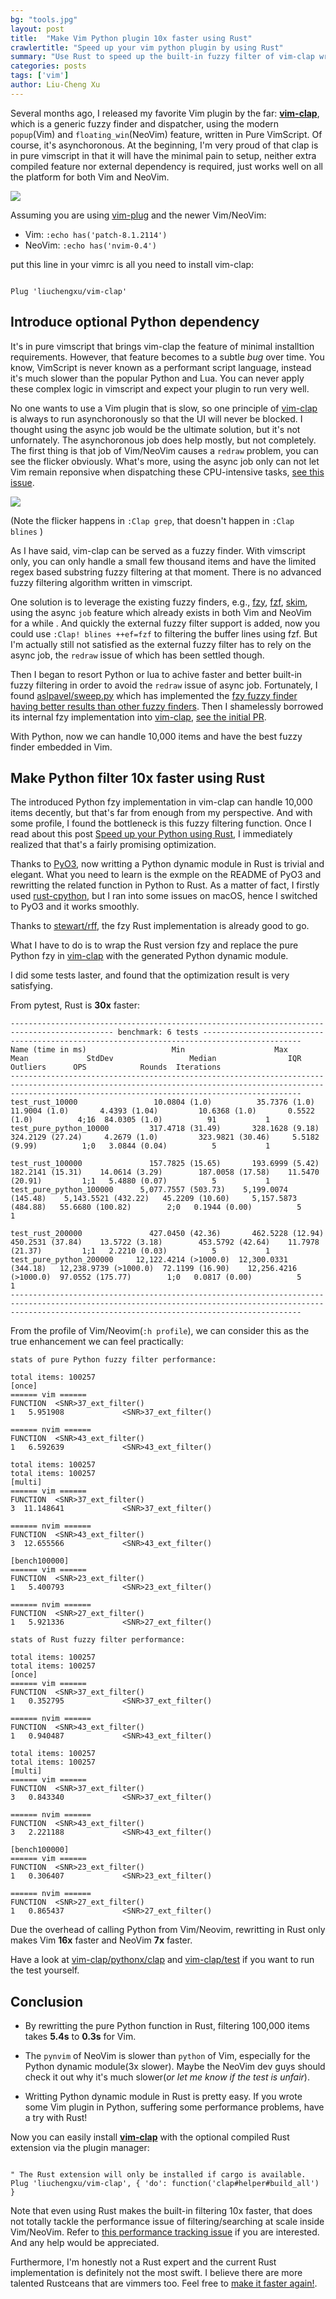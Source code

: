 ```yaml
---
bg: "tools.jpg"
layout: post
title:  "Make Vim Python plugin 10x faster using Rust"
crawlertitle: "Speed up your vim python plugin by using Rust"
summary: "Use Rust to speed up the built-in fuzzy filter of vim-clap written in Python"
categories: posts
tags: ['vim']
author: Liu-Cheng Xu
---
```


Several months ago, I released my favorite Vim plugin by the far: [**vim-clap**](https://github.com/liuchengxu/vim-clap), which is a generic fuzzy finder and dispatcher, using the modern `popup`(Vim) and `floating_win`(NeoVim) feature, written in Pure VimScript. Of course, it's asynchoronous. At the beginning, I'm very proud of that clap is in pure vimscript in that it will have the minimal pain to setup, neither extra compiled feature nor external dependency is required, just works well on all the platform for both Vim and NeoVim.

![](https://user-images.githubusercontent.com/8850248/66710372-7df56180-eda9-11e9-8c41-ffbc462a5340.gif)

Assuming you are using [vim-plug](https://github.com/junegunn/vim-plug) and the newer Vim/NeoVim:

- Vim: `:echo has('patch-8.1.2114')`
- NeoVim: `:echo has('nvim-0.4')`

put this line in your vimrc is all you need to install vim-clap:

```vim

Plug 'liuchengxu/vim-clap'

```

## Introduce optional Python dependency

It's in pure vimscript that brings vim-clap the feature of minimal installtion requirements. However, that feature becomes to a subtle _bug_ over time. You know, VimScript is never known as a performant script language, instead it's much slower than the popular Python and Lua. You can never apply these complex logic in vimscript and expect your plugin to run very well.

No one wants to use a Vim plugin that is slow, so one principle of [vim-clap](https://github.com/liuchengxu/vim-clap) is always to run asynchoronously so that the UI will never be blocked. I thought using the async job would be the ultimate solution, but it's not unfornately. The asynchoronous job does help mostly, but not completely. The first thing is that job of Vim/NeoVim causes a `redraw` problem, you can see the flicker obviously. What's more, using the async job only can not let Vim remain reponsive when dispatching these CPU-intensive tasks, [see this issue](https://github.com/liuchengxu/vim-clap/issues/75).

![](https://user-images.githubusercontent.com/8850248/67620599-3b1c9a80-f83b-11e9-8d8c-72bfae9d9177.gif)

(Note the flicker happens in `:Clap grep`, that doesn't happen in `:Clap blines` )

As I have said, vim-clap can be served as a fuzzy finder. With vimscript only, you can only handle a small few thousand items and have the limited regex based substring fuzzy filtering at that moment. There is no advanced fuzzy filtering algorithm written in vimscript.

One solution is to leverage the existing fuzzy finders, e.g., [fzy](https://github.com/jhawthorn/fzy), [fzf](https://github.com/junegunn/fzf), [skim](https://github.com/lotabout/skim), using the async `job` feature which already exists in both Vim and NeoVim for a while . And quickly the external fuzzy filter support is added, now you could use `:Clap! blines ++ef=fzf` to filtering the buffer lines using fzf. But I'm actually still not satisfied as the external fuzzy filter has to rely on the async job, the `redraw` issue of which has been settled though.

Then I began to resort Python or lua to achive faster and better built-in fuzzy filtering in order to avoid the `redraw` issue of async job. Fortunately, I found [aslpavel/sweep.py](https://github.com/aslpavel/sweep.py/blob/master/sweep.py) which has implemented the [fzy fuzzy finder having better results than other fuzzy finders](https://github.com/jhawthorn/fzy/blob/master/ALGORITHM.md). Then I shamelessly borrowed its internal fzy implementation into [vim-clap](https://github.com/liuchengxu/vim-clap), [see the initial PR]( https://github.com/liuchengxu/vim-clap/pull/92).

With Python, now we can handle 10,000 items and have the best fuzzy finder embedded in Vim.

## Make Python filter 10x faster using Rust

The introduced Python fzy implementation in vim-clap can handle 10,000 items decently, but that's far from enough from my perspective. And with some profile, I found the bottleneck is this fuzzy filtering function. Once I read about this post [Speed up your Python using Rust](https://developers.redhat.com/blog/2017/11/16/speed-python-using-rust/), I immediately realized that that's a fairly promising optimization.

Thanks to [PyO3](https://github.com/PyO3/pyo3), now writting a Python dynamic module in Rust is trivial and elegant. What you need to learn is the exmple on the README of PyO3 and rewritting the related function in Python to Rust. As a matter of fact, I firstly used [rust-cpython](https://github.com/dgrunwald/rust-cpython), but I ran into some issues on macOS, hence I switched to PyO3 and it works smoothly.

Thanks to [stewart/rff](https://github.com/stewart/rff), the fzy Rust implementation is already good to go.

What I have to do is to wrap the Rust version fzy and replace the pure Python fzy in [vim-clap](https://github.com/liuchengxu/vim-clap) with the generated Python dynamic module.

I did some tests laster, and found that the optimization result is very satisfying.

From pytest, Rust is **30x** faster:

```
--------------------------------------------------------------------------------------------- benchmark: 6 tests --------------------------------------------------------------------------------------------
Name (time in ms)                   Min                    Max                   Mean             StdDev                 Median                IQR            Outliers      OPS            Rounds  Iterations
-------------------------------------------------------------------------------------------------------------------------------------------------------------------------------------------------------------
test_rust_10000                 10.0804 (1.0)          35.7376 (1.0)          11.9004 (1.0)       4.4393 (1.04)         10.6368 (1.0)       0.5522 (1.0)          4;16  84.0305 (1.0)          91           1
test_pure_python_10000         317.4718 (31.49)       328.1628 (9.18)        324.2129 (27.24)     4.2679 (1.0)         323.9821 (30.46)     5.5182 (9.99)          1;0   3.0844 (0.04)          5           1

test_rust_100000               157.7825 (15.65)       193.6999 (5.42)        182.2141 (15.31)    14.0614 (3.29)        187.0058 (17.58)    11.5470 (20.91)         1;1   5.4880 (0.07)          5           1
test_pure_python_100000      5,077.7557 (503.73)    5,199.0074 (145.48)    5,143.5521 (432.22)   45.2209 (10.60)     5,157.5873 (484.88)   55.6680 (100.82)        2;0   0.1944 (0.00)          5           1

test_rust_200000               427.0450 (42.36)       462.5228 (12.94)       450.2531 (37.84)    13.5722 (3.18)        453.5792 (42.64)    11.7978 (21.37)         1;1   2.2210 (0.03)          5           1
test_pure_python_200000     12,122.4214 (>1000.0)  12,300.0331 (344.18)   12,238.9739 (>1000.0)  72.1199 (16.90)    12,256.4216 (>1000.0)  97.0552 (175.77)        1;0   0.0817 (0.00)          5           1
-------------------------------------------------------------------------------------------------------------------------------------------------------------------------------------------------------------
```

From the profile of Vim/Neovim(`:h profile`), we can consider this as the true enhancement we can feel practically:

```
stats of pure Python fuzzy filter performance:

total items: 100257
[once]
====== vim ======
FUNCTION  <SNR>37_ext_filter()
1   5.951908             <SNR>37_ext_filter()

====== nvim ======
FUNCTION  <SNR>43_ext_filter()
1   6.592639             <SNR>43_ext_filter()

total items: 100257
total items: 100257
[multi]
====== vim ======
FUNCTION  <SNR>37_ext_filter()
3  11.148641             <SNR>37_ext_filter()

====== nvim ======
FUNCTION  <SNR>43_ext_filter()
3  12.655566             <SNR>43_ext_filter()

[bench100000]
====== vim ======
FUNCTION  <SNR>23_ext_filter()
1   5.400793             <SNR>23_ext_filter()

====== nvim ======
FUNCTION  <SNR>27_ext_filter()
1   5.921336             <SNR>27_ext_filter()
```

```
stats of Rust fuzzy filter performance:

total items: 100257
total items: 100257
[once]
====== vim ======
FUNCTION  <SNR>37_ext_filter()
1   0.352795             <SNR>37_ext_filter()

====== nvim ======
FUNCTION  <SNR>43_ext_filter()
1   0.940487             <SNR>43_ext_filter()

total items: 100257
total items: 100257
[multi]
====== vim ======
FUNCTION  <SNR>37_ext_filter()
3   0.843340             <SNR>37_ext_filter()

====== nvim ======
FUNCTION  <SNR>43_ext_filter()
3   2.221188             <SNR>43_ext_filter()

[bench100000]
====== vim ======
FUNCTION  <SNR>23_ext_filter()
1   0.306407             <SNR>23_ext_filter()

====== nvim ======
FUNCTION  <SNR>27_ext_filter()
1   0.865437             <SNR>27_ext_filter()
```

Due the overhead of calling Python from Vim/Neovim, rewritting in Rust only makes Vim **16x** faster and NeoVim **7x** faster.

Have a look at [vim-clap/pythonx/clap](https://github.com/liuchengxu/vim-clap/tree/master/pythonx/clap) and [vim-clap/test](https://github.com/liuchengxu/vim-clap/tree/master/test) if you want to run the test yourself.

## Conclusion

- By rewritting the pure Python function in Rust, filtering 100,000 items takes **5.4s** to **0.3s** for Vim.

- The `pynvim` of NeoVim is slower than `python` of Vim, especially for the Python dynamic module(3x slower). Maybe the NeoVim dev guys should check it out why it's much slower(_or let me know if the test is unfair_).

- Writting Python dynamic module in Rust is pretty easy. If you wrote some Vim plugin in Python, suffering some performance problems, have a try with Rust!

Now you can easily install [**vim-clap**](https://github.com/liuchengxu/vim-clap) with the optional compiled Rust extension via the plugin manager:

```vim

" The Rust extension will only be installed if cargo is available.
Plug 'liuchengxu/vim-clap', { 'do': function('clap#helper#build_all') }

```

Note that even using Rust makes the built-in filtering 10x faster, that does not totally tackle the performance issue of filtering/searching at scale inside Vim/NeoVim. Refer to [this performance tracking issue](https://github.com/liuchengxu/vim-clap/issues/140) if you are interested. And any help would be appreciated.

Furthermore, I'm honestly not a Rust expert and the current Rust implementation is definitely not the most swift. I believe there are more talented Rustceans that are vimmers too. Feel free to [make it faster again!](https://github.com/liuchengxu/vim-clap/blob/master/pythonx/clap/fuzzymatch-rs/src/lib.rs).
